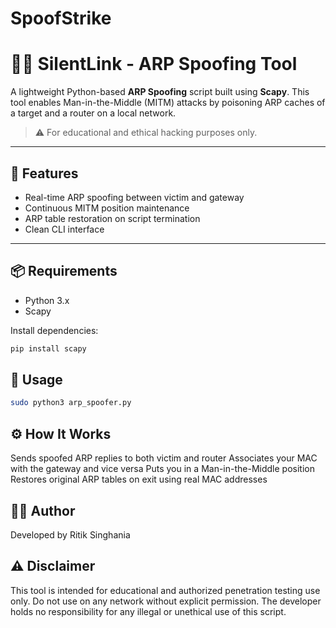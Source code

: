 # SpoofStrike
# 🕵️‍♂️ SilentLink - ARP Spoofing Tool

A lightweight Python-based **ARP Spoofing** script built using **Scapy**. This tool enables Man-in-the-Middle (MITM) attacks by poisoning ARP caches of a target and a router on a local network.

> ⚠️ For educational and ethical hacking purposes only.

---

## 🔧 Features

- Real-time ARP spoofing between victim and gateway
- Continuous MITM position maintenance
- ARP table restoration on script termination
- Clean CLI interface

---

## 📦 Requirements

- Python 3.x
- Scapy

Install dependencies:
```bash
pip install scapy
```

## 🚀 Usage

```bash
sudo python3 arp_spoofer.py
```
## ⚙️ How It Works

Sends spoofed ARP replies to both victim and router
Associates your MAC with the gateway and vice versa
Puts you in a Man-in-the-Middle position
Restores original ARP tables on exit using real MAC addresses

## 👨‍💻 Author
Developed by Ritik Singhania

## ⚠️ Disclaimer
This tool is intended for educational and authorized penetration testing use only.
Do not use on any network without explicit permission.
The developer holds no responsibility for any illegal or unethical use of this script.
